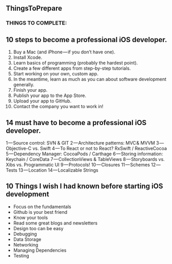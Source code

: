 ## ThingsToPrepare

### THINGS TO COMPLETE:

## 10 steps to become a professional iOS developer.
1. Buy a Mac (and iPhone — if you don’t have one).
2. Install Xcode.
3. Learn basics of programming (probably the hardest point).
4. Create a few different apps from step-by-step tutorials.
5. Start working on your own, custom app.
6. In the meantime, learn as much as you can about software development generally.
7. Finish your app.
8. Publish your app to the App Store.
9. Upload your app to GitHub.
10. Contact the company you want to work in!

## 14 must have to become a professional iOS developer.
1 — Source control: SVN & GIT
2 — Architecture patterns: MVC & MVVM
3 — Objective-C vs. Swift
4 — To React or not to React? RxSwift / ReactiveCocoa
5 — Dependency Manager: CocoaPods / Carthage
6 — Storing information: Keychain / CoreData
7 — CollectionViews & TableViews
8 — Storyboards vs. Xibs vs. Programmatic UI
9 — Protocols!
10 — Closures
11 — Schemes
12 — Tests
13 — Location
14 — Localizable Strings

## 10 Things I wish I had known before starting iOS development

- Focus on the fundamentals
- Github is your best friend
- Know your tools
- Read some great blogs and newsletters
- Design too can be easy
- Debugging
- Data Storage
- Networking
- Managing Dependencies
- Testing
